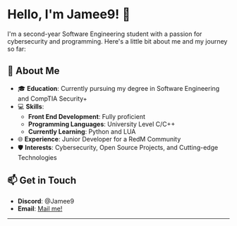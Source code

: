 # Hello, I'm Jamee9! 👋

I'm a second-year Software Engineering student with a passion for cybersecurity and programming. Here's a little bit about me and my journey so far:

## 🚀 About Me

- 🎓 **Education**: Currently pursuing my degree in Software Engineering and CompTIA Security+
- 💻 **Skills**:
  - **Front End Development**: Fully proficient
  - **Programming Languages**: University Level C/C++
  - **Currently Learning**: Python and LUA
- 🌐 **Experience**: Junior Developer for a RedM Community
- 🛡️ **Interests**: Cybersecurity, Open Source Projects, and Cutting-edge Technologies

## 📫 Get in Touch

- **Discord**: @Jamee9
- **Email**: [Mail me!](mailto:jamee8925@gmail.com)

---
